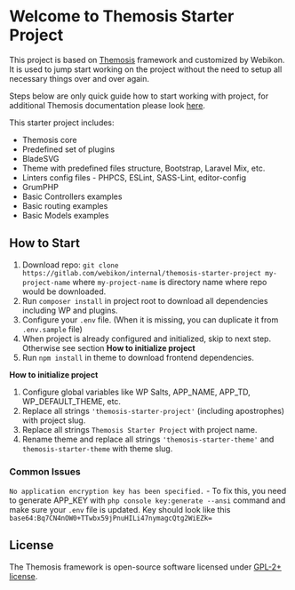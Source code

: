 # Welcome to Themosis Starter Project

This project is based on [Themosis](https://www.themosis.com) framework and customized by Webikon.
It is used to jump start working on the project without the need to setup all necessary things over and over again.

Steps below are only quick guide how to start working with project, for additional Themosis documentation please look [here](https://framework.themosis.com/docs/2.0/).

This starter project includes:
- Themosis core
- Predefined set of plugins
- BladeSVG
- Theme with predefined files structure, Bootstrap, Laravel Mix, etc.
- Linters config files - PHPCS, ESLint, SASS-Lint, editor-config
- GrumPHP
- Basic Controllers examples
- Basic routing examples
- Basic Models examples

## How to Start
1. Download repo: `git clone https://gitlab.com/webikon/internal/themosis-starter-project my-project-name` where `my-project-name` is directory name where repo would be downloaded.
2. Run `composer install` in project root to download all dependencies including WP and plugins.
3. Configure your `.env` file. (When it is missing, you can duplicate it from `.env.sample` file)
4. When project is already configured and initialized, skip to next step. Otherwise see section **How to initialize project**
5. Run `npm install` in theme to download frontend dependencies.

**How to initialize project**
1. Configure global variables like WP Salts, APP_NAME, APP_TD, WP_DEFAULT_THEME, etc.
2. Replace all strings `'themosis-starter-project'` (including apostrophes) with project slug.
3. Replace all strings `Themosis Starter Project` with project name.
4. Rename theme and replace all strings `'themosis-starter-theme'` and `themosis-starter-theme` with theme slug.

### Common Issues
`No application encryption key has been specified.` - To fix this, you need to generate APP_KEY with `php console key:generate --ansi`  command and make sure your `.env` file is updated. 
Key should look like this `base64:Bq7CN4nOW0+TTwbx59jPnuHILi47nymagcQtg2WiEZk=`



License
-------
The Themosis framework is open-source software licensed under [GPL-2+ license](http://www.gnu.org/licenses/gpl-2.0.html).